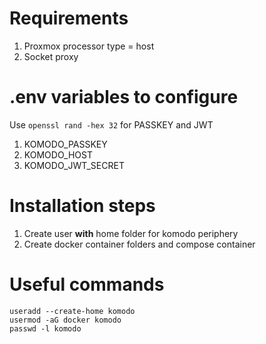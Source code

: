 # Requirements
1. Proxmox processor type = host
2. Socket proxy

# .env variables to configure
Use `openssl rand -hex 32` for PASSKEY and JWT
1. KOMODO_PASSKEY
2. KOMODO_HOST
3. KOMODO_JWT_SECRET

# Installation steps
1. Create user **with** home folder for komodo periphery
2. Create docker container folders and compose container

# Useful commands
```
useradd --create-home komodo
usermod -aG docker komodo
passwd -l komodo
```
